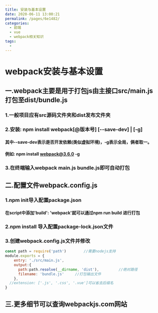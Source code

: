 ```yaml
---
title: 安装与基本设置
date: 2020-06-11 13:00:21
permalink: /pages/6e1482/
categories:
  - 前端
  - vue
  - webpack相关知识
tags:
  - 
---
```

# webpack安装与基本设置

## 一.webpack主要是用于打包js由主接口src/main.js打包至dist/bundle.js

### 1.一般项目应有src源码文件夹和dist发布文件夹



### 2.安装: npm install webpack[@版本号]  [--save-dev] | [-g]

#### 其中--save-dev表示是否开发依赖(类似虚拟环境)，-g表示全局，俩者取一。

#### 例如: npm install webpack@3.6.0 -g



### 3.在终端输入webpack main.js bundle.js即可自动打包



## 二.配置文件webpack.config.js

### 1.npm init导入配置package.json

#### 在script中添加'build': 'webpack'就可以通过npm run build 进行打包

### 2.npm install 导入配置package-lock.json文件

### 3.创建webpack.config.js文件并修改

```javascript
const path = require('path')		//需要nodejs支持
module.exports = {
  	entry: './src/main.js',
  	output:{
      path:path.resolve(__dirname, 'dist'),			//绝对路径
      filename: 'bundle.js'		//打包输出文件
    },
  //extension: ['.js', '.css', '.vue']可以省去后缀名
}
```

## 三.更多细节可以查询webpackjs.com网站